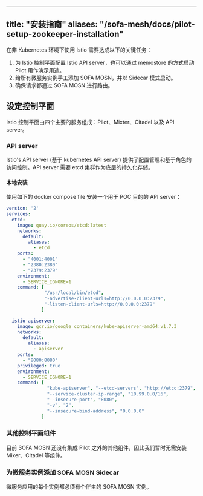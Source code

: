 
---

title: "安装指南"
aliases: "/sofa-mesh/docs/pilot-setup-zookeeper-installation"
---

在非 Kubernetes 环境下使用 Istio 需要达成以下的关键任务：

1. 为 Istio 控制平面配置 Istio API server，也可以通过 memostore 的方式启动 Pilot 用作演示用途。
2. 给所有微服务实例手工添加 SOFA MOSN，并以 Sidecar 模式启动。
3. 确保请求都通过 SOFA MOSN 进行路由。

## 设定控制平面

Istio 控制平面由四个主要的服务组成：Pilot、Mixter、Citadel 以及 API server。

### API server

Istio's API server (基于 kubernetes API server) 提供了配置管理和基于角色的访问控制。API server 需要 etcd 集群作为底层的持久化存储。

#### 本地安装

使用如下的 docker compose file 安装一个用于 POC 目的的 API server：

```YAML
version: '2'
services:
  etcd:
    image: quay.io/coreos/etcd:latest
    networks:
      default:
        aliases:
          - etcd
    ports:
      - "4001:4001"
      - "2380:2380"
      - "2379:2379"
    environment:
      - SERVICE_IGNORE=1
    command: [
              "/usr/local/bin/etcd",
              "-advertise-client-urls=http://0.0.0.0:2379",
              "-listen-client-urls=http://0.0.0.0:2379"
             ]

  istio-apiserver:
    image: gcr.io/google_containers/kube-apiserver-amd64:v1.7.3
    networks:
      default:
        aliases:
          - apiserver
    ports:
      - "8080:8080"
    privileged: true
    environment:
      - SERVICE_IGNORE=1
    command: [
               "kube-apiserver", "--etcd-servers", "http://etcd:2379",
               "--service-cluster-ip-range", "10.99.0.0/16",
               "--insecure-port", "8080",
               "-v", "2",
               "--insecure-bind-address", "0.0.0.0"
             ]
```

### 其他控制平面组件

目前 SOFA MOSN 还没有集成 Pilot 之外的其他组件，因此我们暂时无需安装 Mixer、Citadel 等组件。

### 为微服务实例添加 SOFA MOSN Sidecar

微服务应用的每个实例都必须有个伴生的 SOFA MOSN 实例。
